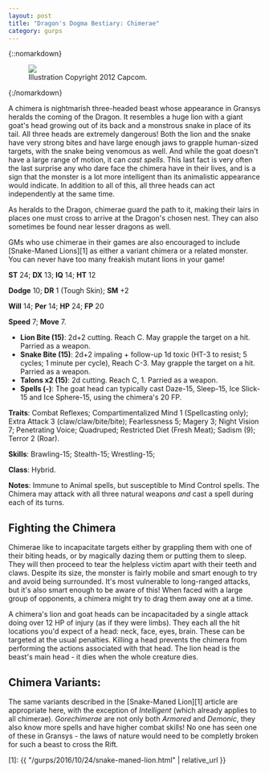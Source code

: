 ```yaml
---
layout: post
title: "Dragon's Dogma Bestiary: Chimerae"
category: gurps
---
```


{::nomarkdown}
<figure>
  <img src="{{ "/assets/DDENEMIES.jpg" | absolute_url }}"/>
  <figcaption>Illustration Copyright 2012 Capcom.</figcaption>
</figure>
{:/nomarkdown}

A chimera is nightmarish three-headed beast whose appearance in Gransys heralds
the coming of the Dragon. It resembles a huge lion with a giant goat's head
growing out of its back and a monstrous snake in place of its tail. All three
heads are extremely dangerous! Both the lion and the snake have very strong
bites and have large enough jaws to grapple human-sized targets, with the snake
being venomous as well. And while the goat doesn't have a large range of motion,
it can _cast spells_. This last fact is very often the last surprise any who
dare face the chimera have in their lives, and is a sign that the monster is a
lot more intelligent than its animalistic appearance would indicate. In addition
to all of this, all three heads can act independently at the same time.

As heralds to the Dragon, chimerae guard the path to it, making their lairs in
places one must cross to arrive at the Dragon's chosen nest. They can also
sometimes be found near lesser dragons as well.

GMs who use chimerae in their games are also encouraged to
include [Snake-Maned Lions][1] as either a variant chimera or a related
monster. You can never have too many freakish mutant lions in your game!

**ST** 24; **DX** 13; **IQ** 14; **HT** 12

**Dodge** 10; **DR** 1 (Tough Skin); **SM** +2

**Will** 14; **Per** 14; **HP** 24; **FP** 20

**Speed** 7; **Move** 7.

- **Lion Bite (15)**: 2d+2 cutting. Reach C. May grapple the target on a
  hit. Parried as a weapon.
- **Snake Bite (15)**: 2d+2 impaling + follow-up 1d toxic (HT-3 to resist; 5
  cycles; 1 minute per cycle), Reach C-3. May grapple the target on a
  hit. Parried as a weapon.
- **Talons x2 (15)**: 2d cutting. Reach C, 1. Parried as a weapon.
- **Spells (-)**: The goat head can typically cast Daze-15, Sleep-15, Ice
  Slick-15 and Ice Sphere-15, using the chimera's 20 FP.

**Traits**: Combat Reflexes; Compartimentalized Mind 1 (Spellcasting only);
Extra Attack 3 (claw/claw/bite/bite); Fearlessness 5; Magery 3; Night Vision 7;
Penetrating Voice; Quadruped; Restricted Diet (Fresh Meat); Sadism (9); Terror 2
(Roar).

**Skills**: Brawling-15; Stealth-15; Wrestling-15;

**Class**: Hybrid.

**Notes**: Immune to Animal spells, but susceptible to Mind Control spells. The
Chimera may attack with all three natural weapons _and_ cast a spell during each
of its turns.

## Fighting the Chimera

Chimerae like to incapacitate targets either by grappling them with one of their
biting heads, or by magically dazing them or putting them to sleep. They will
then proceed to tear the helpless victim apart with their teeth and
claws. Despite its size, the monster is fairly mobile and smart enough to try
and avoid being surrounded. It's most vulnerable to long-ranged attacks, but
it's also smart enough to be aware of this! When faced with a large group of
opponents, a chimera might try to drag them away one at a time.

A chimera's lion and goat heads can be incapacitaded by a single attack doing
over 12 HP of injury (as if they were limbs). They each all the hit locations
you'd expect of a head: neck, face, eyes, brain. These can be targeted at the
usual penalties. Killing a head prevents the chimera from performing the actions
associated with that head. The lion head is the beast's main head - it dies when
the whole creature dies.

## Chimera Variants:

The same variants described in the [Snake-Maned Lion][1] article are appropriate
here, with the exception of _Intelligent_ (which already applies to all
chimerae).  _Gorechimerae_ are not only both _Armored_ and _Demonic_, they also
know more spells and have higher combat skills! No one has seen one of these in
Gransys - the laws of nature would need to be completly broken for such a beast
to cross the Rift.

[1]: {{ "/gurps/2016/10/24/snake-maned-lion.html" | relative_url }}
